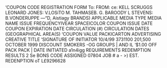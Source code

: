 ‘COUPON CODE REGISTRATION FORM
To:
FROM:
ce:
KELL SCRUGGS
LEONARD JONES:
V.LOSiTO M. TAHMASEB.
G. BAROODY L STEVENS:
B.VONDERUPPE —“D, Aistiagy
BRANDS) APPLICABLE
MEDIA TYPE
MEDIA NAME
ISSUE FREQUENCYIVEAR
SPACEICOLOR
COUPON ISSUE DATE
COUPON EXPIRATION DATE
CIRCULATION (#)
CIRCULATION DATES
(GEOGRAPHICAL AREA(S)
‘COUPON VALUE
PACKICARTON
ADVERTISING CREATIVE TITLE
‘SIGNATURE OF INITIATOR
10/4/99
3731100
201,500
OCTOBER 1999
DISCOUNT SMOKERS -OG GROUPS | AND IL
‘$1.00 OFF PACK
PACK
|
DATE INITIATED a1n4igg
REQUIREMENTS REDEMPTION RESULTS
2 Se BONS
CODE ASSIGNED 07804
JOB #
a - >)
EST. REDENPTION oT
L£9296628
